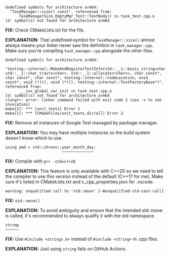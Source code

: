 ```
Undefined symbols for architecture arm64:
  "TaskManager::size() const", referenced from:
      TaskManagerSize_EmptyMgr_Test::TestBody() in task_test.cpp.o
ld: symbol(s) not found for architecture arm64
```

**FIX:** Check CMakeLists.txt for the file.

**EXPLANATION**: That undefined‑symbol for `TaskManager::size()` almost always means your linker never saw the definition in `task_manager.cpp`. Make sure you're compiling `task_manager.cpp` alongside the other files.


```
Undefined symbols for architecture arm64:
  "testing::internal::MakeAndRegisterTestInfo(std::__1::basic_string<char, std::__1::char_traits<char>, std::__1::allocator<char>>, char const*, char const*, char const*, testing::internal::CodeLocation, void const*, void (*)(), void (*)(), testing::internal::TestFactoryBase*)", referenced from:
      ___cxx_global_var_init in task_test.cpp.o
ld: symbol(s) not found for architecture arm64
clang++: error: linker command failed with exit code 1 (use -v to see invocation)
make[2]: *** [unit_tests] Error 1
make[1]: *** [CMakeFiles/unit_tests.dir/all] Error 2
```

**FIX:** Remove all instances of Google Test managed by package manager.

**EXPLANATION:** You may have multiple instances so the build system doesn't know which to use.


```
using ymd = std::chrono::year_month_day;
                         ~~~~~~~~~~~~~~
```
**FIX:** Compile with `g++ -std=c++20`.

**EXPLANATION:** This feature is only available with C++20 so we need to tell the compiler to use this version instead of the default (C++17 for me). Make sure it's listed in CMakeLists.txt and c_cpp_properties.json for .vscode.


```
warning: unqualified call to 'std::move' [-Wunqualified-std-cast-call]
```

**FIX:** `std::move()`

**EXPLANATION:**  To avoid ambiguity and ensure that the intended std::move is called, it's recommended to always qualify it with the std namespace.


```
strcmp
~~~~~~
```
**FIX:** Use `#include <strings.h>` instead of `#include <string>` in .cpp files.

**EXPLANATION:** Just using `string` fails on GitHub Actions.